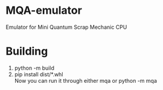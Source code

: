 # MQA-emulator
Emulator for Mini Quantum Scrap Mechanic CPU
# Building
1. python -m build
2. pip install dist/\*.whl
<br/>Now you can run it through either mqa or python -m mqa
